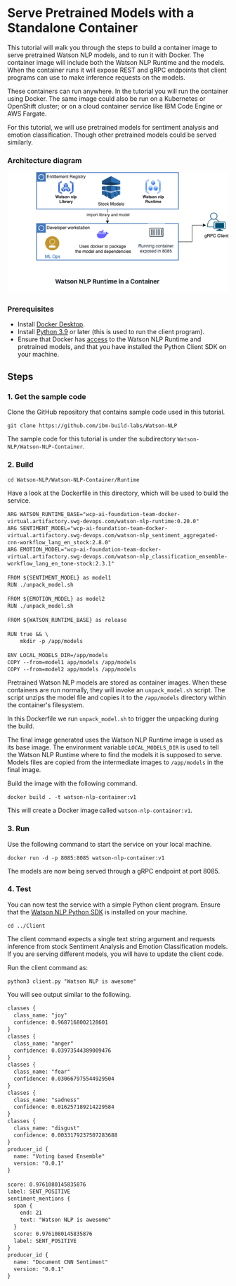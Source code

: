 # Serve Pretrained Models with a Standalone Container
This tutorial will walk you through the steps to build a container image to serve pretrained Watson NLP models, and to run it with Docker. The container image will include both the Watson NLP Runtime and the models.  When the container runs it will expose REST and gRPC endpoints that client programs can use to make inference requests on the models. 

These containers can run anywhere. In the tutorial you will run the container using Docker. The same image could also be run on a Kubernetes or OpenShift cluster; or on a cloud container service like IBM Code Engine or AWS Fargate.  

For this tutorial, we will use pretrained models for sentiment analysis and emotion classification. Though other pretrained models could be served similarly.

### Architecture diagram

![Diagram](Images/ReferenceArchitectureRuntimeLocal.png)

### Prerequisites
- Install [Docker Desktop](https://docs.docker.com/get-docker/).
- Install [Python 3.9](https://www.python.org/downloads/) or later (this is used to run the client program).
- Ensure that Docker has [access](https://github.com/ibm-build-labs/Watson-NLP/blob/main/access/README.md) to the Watson NLP Runtime and pretrained models, and that you have installed the Python Client SDK on your machine.

## Steps

### 1. Get the sample code
Clone the GitHub repository that contains sample code used in this tutorial.
```
git clone https://github.com/ibm-build-labs/Watson-NLP 
```
The sample code for this tutorial is under the subdirectory `Watson-NLP/Watson-NLP-Container`.

### 2. Build
```
cd Watson-NLP/Watson-NLP-Container/Runtime
```
Have a look at the Dockerfile in this directory, which will be used to build the service.
```
ARG WATSON_RUNTIME_BASE="wcp-ai-foundation-team-docker-virtual.artifactory.swg-devops.com/watson-nlp-runtime:0.20.0"
ARG SENTIMENT_MODEL="wcp-ai-foundation-team-docker-virtual.artifactory.swg-devops.com/watson-nlp_sentiment_aggregated-cnn-workflow_lang_en_stock:2.8.0"
ARG EMOTION_MODEL="wcp-ai-foundation-team-docker-virtual.artifactory.swg-devops.com/watson-nlp_classification_ensemble-workflow_lang_en_tone-stock:2.3.1"

FROM ${SENTIMENT_MODEL} as model1
RUN ./unpack_model.sh

FROM ${EMOTION_MODEL} as model2
RUN ./unpack_model.sh

FROM ${WATSON_RUNTIME_BASE} as release

RUN true && \
    mkdir -p /app/models

ENV LOCAL_MODELS_DIR=/app/models
COPY --from=model1 app/models /app/models
COPY --from=model2 app/models /app/models
```

Pretrained Watson NLP models are stored as container images. When these containers are run normally, they will invoke an `unpack_model.sh` script. The script unzips the model file and copies it to the `/app/models` directory within the container's filesystem.

In this Dockerfile we run `unpack_model.sh` to trigger the unpacking during the build.

The final image generated uses the Watson NLP Runtime image is used as its base image. The environment variable `LOCAL_MODELS_DIR` is used to tell the Watson NLP Runtime where to find the models it is supposed to serve. Models files are copied from the intermediate images to `/app/models` in the final image.

Build the image with the following command.
```
docker build . -t watson-nlp-container:v1
```
This will create a Docker image called `watson-nlp-container:v1`.

### 3. Run
Use the following command to start the service on your local machine.
```
docker run -d -p 8085:8085 watson-nlp-container:v1
```
The models are now being served through a gRPC endpoint at port 8085.

### 4. Test 
You can now test the service with a simple Python client program. Ensure that the [Watson NLP Python SDK](https://github.com/ibm-build-labs/Watson-NLP/blob/main/access/README.md) is installed on your machine. 
```
cd ../Client 
```

The client command expects a single text string argument and requests inference from stock Sentiment Analysis and Emotion Classification models. If you are serving different models, you will have to update the client code.  

Run the client command as: 
```
python3 client.py "Watson NLP is awesome" 
```
You will see output similar to the following.
```
classes {
  class_name: "joy"
  confidence: 0.9687168002128601
}
classes {
  class_name: "anger"
  confidence: 0.03973544389009476
}
classes {
  class_name: "fear"
  confidence: 0.030667975544929504
}
classes {
  class_name: "sadness"
  confidence: 0.016257189214229584
}
classes {
  class_name: "disgust"
  confidence: 0.0033179237507283688
}
producer_id {
  name: "Voting based Ensemble"
  version: "0.0.1"
}

score: 0.9761080145835876
label: SENT_POSITIVE
sentiment_mentions {
  span {
    end: 21
    text: "Watson NLP is awesome"
  }
  score: 0.9761080145835876
  label: SENT_POSITIVE
}
producer_id {
  name: "Document CNN Sentiment"
  version: "0.0.1"
}
```
